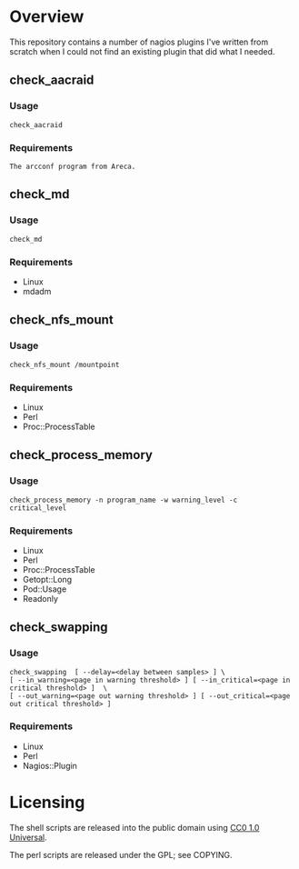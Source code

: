 # Overview
This repository contains a number of nagios plugins I've written from scratch when I could not find an existing plugin that did what I needed.

## check_aacraid
### Usage
    check_aacraid
### Requirements
    The arcconf program from Areca.

## check_md
### Usage
    check_md
### Requirements
  * Linux
  * mdadm

## check_nfs_mount
### Usage
    check_nfs_mount /mountpoint
### Requirements
  * Linux
  * Perl
  * Proc::ProcessTable

## check_process_memory
### Usage
    check_process_memory -n program_name -w warning_level -c critical_level
### Requirements
  * Linux
  * Perl
  * Proc::ProcessTable
  * Getopt::Long
  * Pod::Usage
  * Readonly

## check_swapping
### Usage
    check_swapping  [ --delay=<delay between samples> ] \
    [ --in_warning=<page in warning threshold> ] [ --in_critical=<page in critical threshold> ]  \
    [ --out_warning=<page out warning threshold> ] [ --out_critical=<page out critical threshold> ]
### Requirements
  * Linux
  * Perl
  * Nagios::Plugin

# Licensing

The shell scripts are released into the public domain using [CC0 1.0 Universal](http://creativecommons.org/publicdomain/zero/1.0/legalcode).

The perl scripts are released under the GPL; see COPYING.
